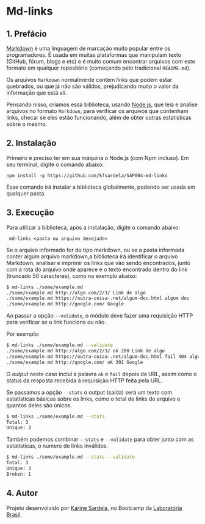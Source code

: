 # Md-links

## 1. Prefácio

[Markdown](https://pt.wikipedia.org/wiki/Markdown) é uma linguagem de marcação
muito popular entre os programadores. É usada em muitas plataformas que
manipulam texto (GitHub, fórum, blogs e etc) e é muito comum encontrar arquivos
com este formato em qualquer repositório (começando pelo tradicional
`README.md`).

Os arquivos `Markdown` normalmente contém _links_ que podem estar
quebrados, ou que já não são válidos, prejudicando muito o valor da
informação que está ali.

Pensando  nisso, criamos essa biblioteca, usando
[Node.js](https://nodejs.org/), que leia e analise arquivos no formato
`Markdown`, para verificar os arquivos que contenham links, checar se eles estão funcionando, além de obter outras estatisticas sobre o mesmo.


## 2. Instalação
Primeiro é preciso ter em sua máquina o Node.js (com Npm incluso).
Em seu terminal, digite o comando abaixo:

` npm install -g https://github.com/kfsardela/SAP004-md-links `

Esse comando irá instalar a biblioteca globalmente, podendo ser usada em qualquer pasta.


## 3. Execução
Para utilizar a biblioteca, após a instalação, digite o comando abaixo:

   ` md-links <pasta ou arquivo desejado>`

Se o arquivo informado for do tipo markdown, ou se a pasta informada conter algum arquivo markdown,a biblioteca irá identificar o arquivo Markdown, analisar e imprimir os links que vão sendo encontrados, junto com a rota do arquivo onde aparece e o texto encontrado dentro do link (truncado 50 caracteres), como no exemplo abaixo: 

```sh
$ md-links ./some/example.md
./some/example.md http://algo.com/2/3/ Link de algo
./some/example.md https://outra-coisa-.net/algum-doc.html algum doc
./some/example.md http://google.com/ Google
```

Ao passar a opção `--validate`, o módulo deve fazer uma requisição HTTP para
verificar se o link funciona ou não. 

Por exemplo:

```sh
$ md-links ./some/example.md --validate
./some/example.md http://algo.com/2/3/ ok 200 Link de algo
./some/example.md https://outra-coisa-.net/algum-doc.html fail 404 algum doc
./some/example.md http://google.com/ ok 301 Google
```

O _output_ neste caso inclui a palavra `ok` e `fail` depois da URL, assim como o status da resposta recebida à requisição HTTP feita pela URL.


Se passamos a opção `--stats` o output (saída) será um texto com estatísticas
básicas sobre os links, como o total de links do arquivo e quantos deles são únicos.

```sh
$ md-links ./some/example.md --stats
Total: 3
Unique: 3
```

Também podemos combinar `--stats` e `--validate` para obter junto com as estatísticas, o numero de links inválidos.

```sh
$ md-links ./some/example.md --stats --validate
Total: 3
Unique: 3
Broken: 1
```

 ## 4. Autor

 Projeto desenvolvido por [Karine Sardela](https://github.com/kfsardela), no Bootcamp da [Laboratória Brasil](https://www.laboratoria.la/br). 







